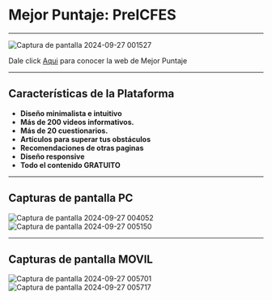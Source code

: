 # Mejor Puntaje: PreICFES 

------------

![Captura de pantalla 2024-09-27 001527](https://github.com/user-attachments/assets/22248ce1-034e-4d43-ad34-0d7fea945f5e)

Dale click [Aqui](https://zkv0.github.io/Mejor-Puntaje/) para conocer la web de Mejor Puntaje

------------

## Características de la Plataforma

- **Diseño minimalista e intuitivo**
- **Más de 200 videos informativos.**
- **Más de 20 cuestionarios.**
- **Artículos para superar tus obstáculos** 
- **Recomendaciones de otras paginas**
- **Diseño responsive**
- **Todo el contenido GRATUITO**

---------
## Capturas de pantalla PC

![Captura de pantalla 2024-09-27 004052](https://github.com/user-attachments/assets/10a0bf06-b26b-4fe1-b064-2bc03d5b88ea)
![Captura de pantalla 2024-09-27 005150](https://github.com/user-attachments/assets/23f44868-98f0-488c-b1fe-0a7fad20f260)

--------
## Capturas de pantalla MOVIL
![Captura de pantalla 2024-09-27 005701](https://github.com/user-attachments/assets/9d58ad8e-8e7f-40ec-a59a-5dd70c534309)
![Captura de pantalla 2024-09-27 005717](https://github.com/user-attachments/assets/97531c1f-5c9d-41f4-b554-b43ce47cdad2)





